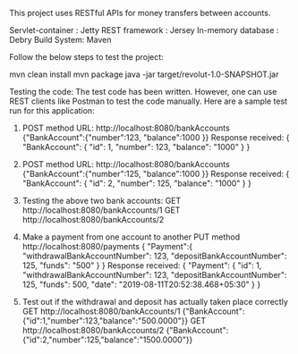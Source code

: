 This project uses RESTful APIs for money transfers between accounts.

Servlet-container : Jetty
REST framework : Jersey
In-memory database : Debry
Build System: Maven

Follow the below steps to test the project:

mvn clean install
mvn package
java -jar target/revolut-1.0-SNAPSHOT.jar

Testing the code:
The test code has been written. However, one can use REST clients like Postman to test the code manually.
Here are a sample test run for this application:
1. POST method
URL: http://localhost:8080/bankAccounts
{"BankAccount":{"number":123,
                "balance":1000
                }}
Response received: {
                       "BankAccount": {
                           "id": 1,
                           "number": 123,
                           "balance": "1000"
                       }
                   }
2. POST method
URL: http://localhost:8080/bankAccounts
{"BankAccount":{"number":125,
                "balance":1000
                }}
Response received: {
                       "BankAccount": {
                           "id": 2,
                           "number": 125,
                           "balance": "1000"
                       }
                   }
3. Testing the above two bank accounts:
GET       http://localhost:8080/bankAccounts/1
GET       http://localhost:8080/bankAccounts/2

4. Make a payment from one account to another
PUT method
http://localhost:8080/payments
{
   "Payment":{
	   "withdrawalBankAccountNumber": 123,
       "depositBankAccountNumber": 125,
	   "funds": "500"
   }
}
Response received:
{
    "Payment": {
        "id": 1,
        "withdrawalBankAccountNumber": 123,
        "depositBankAccountNumber": 125,
        "funds": 500,
        "date": "2019-08-11T20:52:38.468+05:30"
    }
}

5. Test out if the withdrawal and deposit has actually taken place correctly
GET       http://localhost:8080/bankAccounts/1
{"BankAccount":{"id":1,"number":123,"balance":"500.0000"}}
GET       http://localhost:8080/bankAccounts/2
{"BankAccount":{"id":2,"number":125,"balance":"1500.0000"}}


